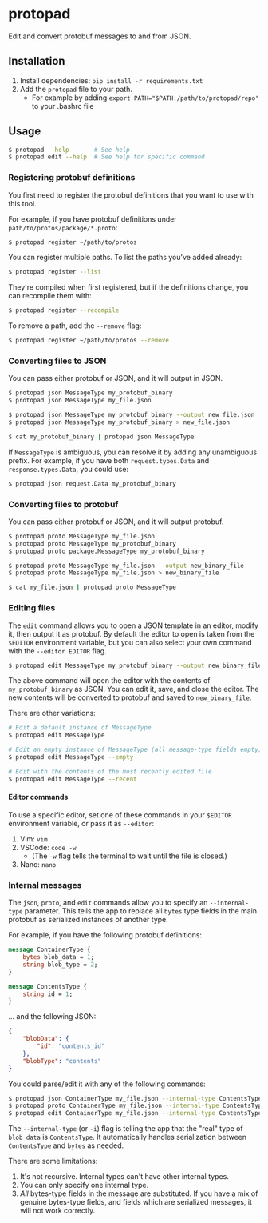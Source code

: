 # protopad

Edit and convert protobuf messages to and from JSON.

## Installation

1.  Install dependencies: `pip install -r requirements.txt`
2.  Add the `protopad` file to your path.
    -   For example by adding `export PATH="$PATH:/path/to/protopad/repo"` to your .bashrc file

## Usage

```bash
$ protopad --help       # See help
$ protopad edit --help  # See help for specific command
```

### Registering protobuf definitions

You first need to register the protobuf definitions that you want to use with this tool.

For example, if you have protobuf definitions under `path/to/protos/package/*.proto`:

```bash
$ protopad register ~/path/to/protos
```

You can register multiple paths. To list the paths you've added already:

```bash
$ protopad register --list
```

They're compiled when first registered, but if the definitions change, you can recompile them with:

```bash
$ protopad register --recompile
```

To remove a path, add the `--remove` flag:

```bash
$ protopad register ~/path/to/protos --remove
```

### Converting files to JSON

You can pass either protobuf or JSON, and it will output in JSON.

```bash
$ protopad json MessageType my_protobuf_binary
$ protopad json MessageType my_file.json

$ protopad json MessageType my_protobuf_binary --output new_file.json
$ protopad json MessageType my_protobuf_binary > new_file.json

$ cat my_protobuf_binary | protopad json MessageType
```

If `MessageType` is ambiguous, you can resolve it by adding any unambiguous prefix. For example, if you have both `request.types.Data` and `response.types.Data`, you could use:

```bash
$ protopad json request.Data my_protobuf_binary
```

### Converting files to protobuf

You can pass either protobuf or JSON, and it will output protobuf.

```bash
$ protopad proto MessageType my_file.json
$ protopad proto MessageType my_protobuf_binary
$ protopad proto package.MessageType my_protobuf_binary

$ protopad proto MessageType my_file.json --output new_binary_file
$ protopad proto MessageType my_file.json > new_binary_file

$ cat my_file.json | protopad proto MessageType
```

### Editing files

The `edit` command allows you to open a JSON template in an editor, modify it, then output it as protobuf. By default the editor to open is taken from the `$EDITOR` environment variable, but you can also select your own command with the `--editor EDITOR` flag.

```bash
$ protopad edit MessageType my_protobuf_binary --output new_binary_file
```

The above command will open the editor with the contents of `my_protobuf_binary` as JSON. You can edit it, save, and close the editor. The new contents will be converted to protobuf and saved to `new_binary_file`.

There are other variations:

```bash
# Edit a default instance of MessageType
$ protopad edit MessageType

# Edit an empty instance of MessageType (all message-type fields empty)
$ protopad edit MessageType --empty

# Edit with the contents of the most recently edited file
$ protopad edit MessageType --recent
```

#### Editor commands

To use a specific editor, set one of these commands in your `$EDITOR` environment variable, or pass it as `--editor`:

1.  Vim: `vim`
2.  VSCode: `code -w`
    -   (The `-w` flag tells the terminal to wait until the file is closed.)
3.  Nano: `nano`

### Internal messages

The `json`, `proto`, and `edit` commands allow you to specify an `--internal-type` parameter. This tells the app to replace all `bytes` type fields in the main protobuf as serialized instances of another type.

For example, if you have the following protobuf definitions:

```proto
message ContainerType {
    bytes blob_data = 1;
    string blob_type = 2;
}

message ContentsType {
    string id = 1;
}
```

... and the following JSON:

```json
{
    "blobData": {
        "id": "contents_id"
    },
    "blobType": "contents"
}
```

You could parse/edit it with any of the following commands:

```bash
$ protopad json ContainerType my_file.json --internal-type ContentsType
$ protopad proto ContainerType my_file.json --internal-type ContentsType
$ protopad edit ContainerType my_file.json --internal-type ContentsType
```

The `--internal-type` (or `-i`) flag is telling the app that the "real" type of `blob_data` is `ContentsType`. It automatically handles serialization between `ContentsType` and `bytes` as needed.

There are some limitations:

1.  It's not recursive. Internal types can't have other internal types.
2.  You can only specify one internal type.
3.  _All_ bytes-type fields in the message are substituted. If you have a mix of genuine bytes-type fields, and fields which are serialized messages, it will not work correctly.
